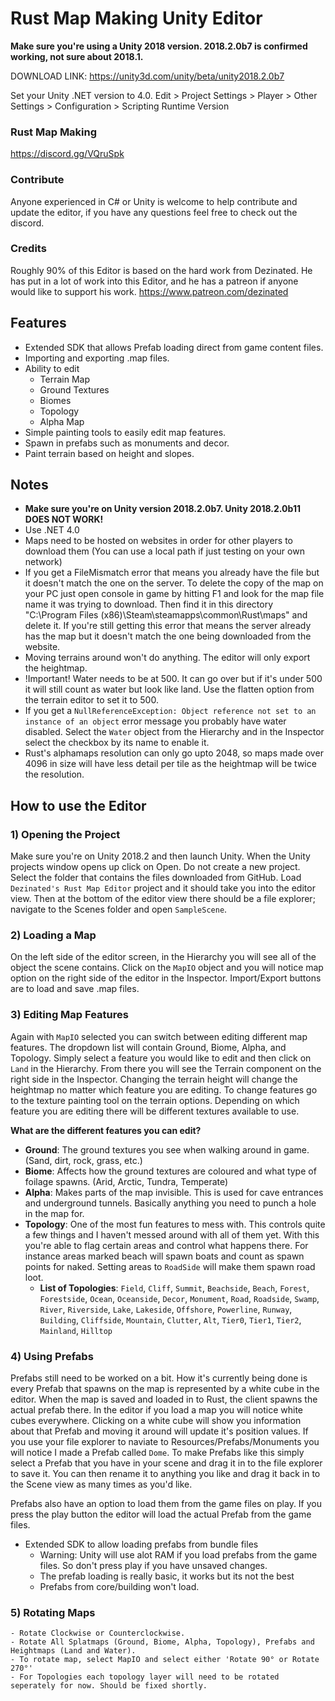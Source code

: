 # Rust Map Making Unity Editor

**Make sure you're using a Unity 2018 version. 2018.2.0b7 is confirmed working, not sure about 2018.1.**


DOWNLOAD LINK:
https://unity3d.com/unity/beta/unity2018.2.0b7

Set your Unity .NET version to 4.0.
Edit > Project Settings > Player > Other Settings > Configuration > Scripting Runtime Version

### Rust Map Making
https://discord.gg/VQruSpk

### Contribute
Anyone experienced in C# or Unity is welcome to help contribute and update the editor, if you have any questions feel free to check out the discord.

### Credits
Roughly 90% of this Editor is based on the hard work from Dezinated. He has put in a lot of work into this Editor, and he has a patreon if anyone would like to support his work.
https://www.patreon.com/dezinated

## Features
- Extended SDK that allows Prefab loading direct from game content files.
- Importing and exporting .map files.
- Ability to edit
  - Terrain Map
  - Ground Textures
  - Biomes
  - Topology
  - Alpha Map
- Simple painting tools to easily edit map features.
- Spawn in prefabs such as monuments and decor.
- Paint terrain based on height and slopes.
  
## Notes

- <b>Make sure you're on Unity version 2018.2.0b7. Unity 2018.2.0b11 DOES NOT WORK!</b>
- Use .NET 4.0
- Maps need to be hosted on websites in order for other players to download them (You can use a local path if just testing on your own network)
- If you get a FileMismatch error that means you already have the file but it doesn't match the one on the server. To delete the copy of the map on your PC just open console in game by hitting F1 and look for the map file name it was trying to download. Then find it in this directory "C:\Program Files (x86)\Steam\steamapps\common\Rust\maps" and delete it. If you're still getting this error that means the server already has the map but it doesn't match the one being downloaded from the website. 
- Moving terrains around won't do anything. The editor will only export the heightmap.
- !Important! Water needs to be at 500. It can go over but if it's under 500 it will still count as water but look like land. Use the flatten option from the terrain editor to set it to 500.
- If you get a `NullReferenceException: Object reference not set to an instance of an object` error message you probably have water disabled. Select the `Water` object from the Hierarchy and in the Inspector select the checkbox by its name to enable it.
- Rust's alphamaps resolution can only go upto 2048, so maps made over 4096 in size will have less detail per tile as the heightmap will be twice the resolution.

## How to use the Editor

### 1) Opening the Project
Make sure you're on Unity 2018.2 and then launch Unity. When the Unity projects window opens up click on Open. Do not create a new project. Select the folder that contains the files downloaded from GitHub. Load `Dezinated's Rust Map Editor` project and it should take you into the editor view. Then at the bottom of the editor view there should be a file explorer; navigate to the Scenes folder and open `SampleScene`.

### 2) Loading a Map
On the left side of the editor screen, in the Hierarchy you will see all of the object the scene contains. Click on the `MapIO` object and you will notice map option on the right side of the editor in the Inspector. Import/Export buttons are to load and save .map files.

### 3) Editing Map Features
Again with `MapIO` selected you can switch between editing different map features. The dropdown list will contain Ground, Biome, Alpha, and Topology. Simply select a feature you would like to edit and then click on `Land` in the Hierarchy. From there you will see the Terrain component on the right side in the Inspector. Changing the terrain height will change the heightmap no matter which feature you are editing. To change features go to the texture painting tool on the terrain options. Depending on which feature you are editing there will be different textures available to use.

<b>What are the different features you can edit?</b>
- <b>Ground</b>: The ground textures you see when walking around in game. (Sand, dirt, rock, grass, etc.)
- <b>Biome</b>: Affects how the ground textures are coloured and what type of foilage spawns. (Arid, Arctic, Tundra, Temperate)
- <b>Alpha</b>: Makes parts of the map invisible. This is used for cave entrances and underground tunnels. Basically anything you need to punch a hole in the map for.
- <b>Topology</b>: One of the most fun features to mess with. This controls quite a few things and I haven't messed around with all of them yet. With this you're able to flag certain areas and control what happens there. For instance areas marked beach will spawn boats and count as spawn points for naked. Setting areas to `RoadSide` will make them spawn road loot.
	- <b>List of Topologies</b>: `Field`, `Cliff`, `Summit`, `Beachside`, `Beach`, `Forest`, `Forestside`, `Ocean`, `Oceanside`, `Decor`, `Monument`, `Road`, `Roadside`, `Swamp`, `River`, `Riverside`, `Lake`, `Lakeside`, `Offshore`, `Powerline`, `Runway`, `Building`, `Cliffside`, `Mountain`, `Clutter`, `Alt`, `Tier0`, `Tier1`, `Tier2`, `Mainland`, `Hilltop`


### 4) Using Prefabs
Prefabs still need to be worked on a bit. How it's currently being done is every Prefab that spawns on the map is represented by a white cube in the editor. When the map is saved and loaded in to Rust, the client spawns the actual prefab there. In the editor if you load a map you will notice white cubes everywhere. Clicking on a white cube will show you information about that Prefab and moving it around will update it's position values. If you use your file explorer to naviate to Resources/Prefabs/Monuments you will notice I made a Prefab called `Dome`. To make Prefabs like this simply select a Prefab that you have in your scene and drag it in to the file explorer to save it. You can then rename it to anything you like and drag it back in to the Scene view as many times as you'd like.

Prefabs also have an option to load them from the game files on play. If you press the play button the editor will load the actual Prefab from the game files.

- Extended SDK to allow loading prefabs from bundle files
	- Warning: Unity will use alot RAM if you load prefabs from the game files. So don't press play if you have unsaved changes.
	- The prefab loading is really basic, it works but its not the best
	- Prefabs from core/building won't load.

	
### 5) Rotating Maps
	- Rotate Clockwise or Counterclockwise.
	- Rotate All Splatmaps (Ground, Biome, Alpha, Topology), Prefabs and Heightmaps (Land and Water).
	- To rotate map, select MapIO and select either 'Rotate 90° or Rotate 270°'
	- For Topologies each topology layer will need to be rotated seperately for now. Should be fixed shortly.
	
